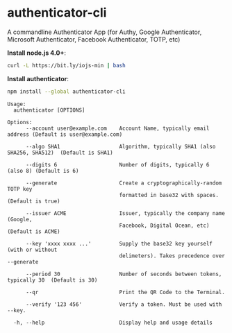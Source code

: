 # authenticator-cli

A commandline Authenticator App (for Authy, Google Authenticator, Microsoft Authenticator, Facebook Authenticator, TOTP, etc)

**Install node.js 4.0+**:

```bash
curl -L https://bit.ly/iojs-min | bash
```

**Install authenticator**:
```bash
npm install --global authenticator-cli
```

```
Usage:
  authenticator [OPTIONS]

Options:
      --account user@example.com    Account Name, typically email address (Default is user@example.com)

      --algo SHA1                   Algorithm, typically SHA1 (also SHA256, SHA512)  (Default is SHA1)

      --digits 6                    Number of digits, typically 6 (also 8) (Default is 6)

      --generate                    Create a cryptographically-random TOTP key
                                    formatted in base32 with spaces.  (Default is true)

      --issuer ACME                 Issuer, typically the company name (Google,
                                    Facebook, Digital Ocean, etc)  (Default is ACME)

      --key 'xxxx xxxx ...'         Supply the base32 key yourself (with or without
                                    delimeters). Takes precedence over --generate

      --period 30                   Number of seconds between tokens, typically 30  (Default is 30)

      --qr                          Print the QR Code to the Terminal.

      --verify '123 456'            Verify a token. Must be used with --key.

  -h, --help                        Display help and usage details
```
